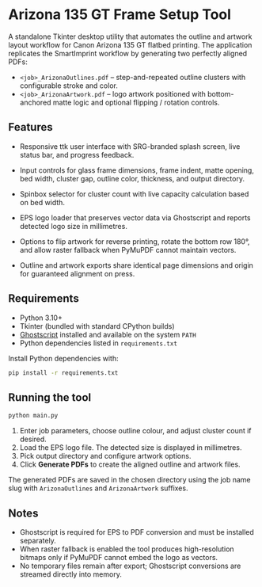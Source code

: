 # Arizona 135 GT Frame Setup Tool

A standalone Tkinter desktop utility that automates the outline and artwork layout workflow for Canon Arizona 135 GT flatbed printing. The application replicates the SmartImprint workflow by generating two perfectly aligned PDFs:

- `<job>_ArizonaOutlines.pdf` – step-and-repeated outline clusters with configurable stroke and color.
- `<job>_ArizonaArtwork.pdf` – logo artwork positioned with bottom-anchored matte logic and optional flipping / rotation controls.

## Features

- Responsive ttk user interface with SRG-branded splash screen, live status bar, and progress feedback.

- Input controls for glass frame dimensions, frame indent, matte opening, bed width, cluster gap, outline color, thickness, and output directory.
- Spinbox selector for cluster count with live capacity calculation based on bed width.
- EPS logo loader that preserves vector data via Ghostscript and reports detected logo size in millimetres.
- Options to flip artwork for reverse printing, rotate the bottom row 180°, and allow raster fallback when PyMuPDF cannot maintain vectors.

- Outline and artwork exports share identical page dimensions and origin for guaranteed alignment on press.

## Requirements

- Python 3.10+
- Tkinter (bundled with standard CPython builds)
- [Ghostscript](https://www.ghostscript.com/) installed and available on the system `PATH`
- Python dependencies listed in `requirements.txt`

Install Python dependencies with:

```bash
pip install -r requirements.txt
```

## Running the tool

```bash
python main.py
```

1. Enter job parameters, choose outline colour, and adjust cluster count if desired.
2. Load the EPS logo file. The detected size is displayed in millimetres.
3. Pick output directory and configure artwork options.
4. Click **Generate PDFs** to create the aligned outline and artwork files.


The generated PDFs are saved in the chosen directory using the job name slug with `ArizonaOutlines` and `ArizonaArtwork` suffixes.

## Notes

- Ghostscript is required for EPS to PDF conversion and must be installed separately.
- When raster fallback is enabled the tool produces high-resolution bitmaps only if PyMuPDF cannot embed the logo as vectors.
- No temporary files remain after export; Ghostscript conversions are streamed directly into memory.
